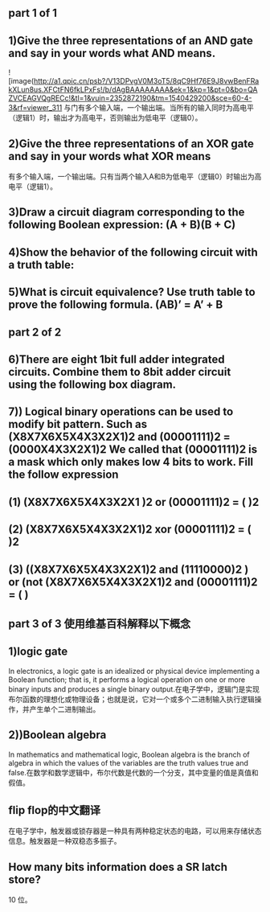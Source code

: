  ## part 1 of 1
 ## 1)Give the three representations of an AND gate and say in your words what AND means.
![image(http://a1.qpic.cn/psb?/V13DPvgV0M3oT5/8qC9Hf76E9J8vwBenFRakXLun8us.XFCtFN6fkLPxFs!/b/dAgBAAAAAAAA&ek=1&kp=1&pt=0&bo=QAZVCEAGVQgRECc!&tl=1&vuin=2352872190&tm=1540429200&sce=60-4-3&rf=viewer_311
与门有多个输入端，一个输出端。当所有的输入同时为高电平（逻辑1）时，输出才为高电平，否则输出为低电平（逻辑0）。
## 2)Give the three representations of an XOR gate and say in your words what XOR means

有多个输入端，一个输出端。只有当两个输入A和B为低电平（逻辑0）时输出为高电平（逻辑1）。
## 3)Draw a circuit diagram corresponding to the following Boolean expression: (A + B)(B + C)

## 4)Show the behavior of the following circuit with a truth table:

## 5)What is circuit equivalence? Use truth table to prove the following formula. (AB)’ = A’ + B
 
## part 2 of 2
## 6)There are eight 1bit full adder integrated circuits. Combine them to 8bit adder circuit using the following box diagram.

## 7)) Logical binary operations can be used to modify bit pattern. Such as (X8X7X6X5X4X3X2X1)2 and (00001111)2 = (0000X4X3X2X1)2 We called that (00001111)2 is a mask which only makes low 4 bits to work. Fill the follow expression
## (1) (X8X7X6X5X4X3X2X1 )2 or (00001111)2 = ( )2
## (2) (X8X7X6X5X4X3X2X1)2 xor (00001111)2 = ( )2
## (3) ((X8X7X6X5X4X3X2X1)2 and (11110000)2 ) or (not (X8X7X6X5X4X3X2X1)2 and (00001111)2 = ( )
## part 3 of 3 使用维基百科解释以下概念
## 1)logic gate
In electronics, a logic gate is an idealized or physical device implementing a Boolean function; that is, it performs a logical operation on one or more binary inputs and produces a single binary output.在电子学中，逻辑门是实现布尔函数的理想化或物理设备；也就是说，它对一个或多个二进制输入执行逻辑操作，并产生单个二进制输出。
## 2))Boolean algebra
In mathematics and mathematical logic, Boolean algebra is the branch of algebra in which the values of the variables are the truth values true and false.在数学和数学逻辑中，布尔代数是代数的一个分支，其中变量的值是真值和假值。
## flip flop的中文翻译
在电子学中，触发器或锁存器是一种具有两种稳定状态的电路，可以用来存储状态信息。触发器是一种双稳态多振子。
## How many bits information does a SR latch store?
10 位。
